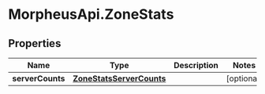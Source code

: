 # MorpheusApi.ZoneStats

## Properties

Name | Type | Description | Notes
------------ | ------------- | ------------- | -------------
**serverCounts** | [**ZoneStatsServerCounts**](ZoneStatsServerCounts.md) |  | [optional] 


